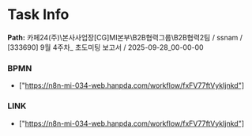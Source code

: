 # Task Info

**Path:** 카페24(주)\본사사업장\[CG]MI본부\B2B협력그룹\B2B협력2팀 / ssnam / [333690] 9월 4주차_ 초도미팅 보고서 / 2025-09-28_00-00-00

### BPMN
- ["https://n8n-mi-034-web.hanpda.com/workflow/fxFV77ftVykIjnkd"]

### LINK
- ["https://n8n-mi-034-web.hanpda.com/workflow/fxFV77ftVykIjnkd"]

